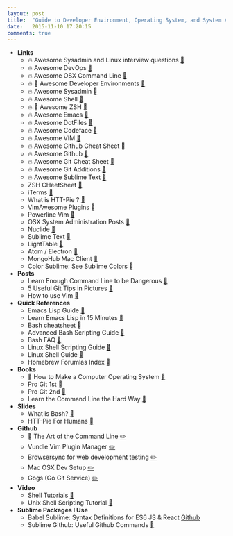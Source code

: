 ```yaml
---
layout: post
title:  "Guide to Developer Environment, Operating System, and System Admin"
date:   2015-11-10 17:20:15
comments: true
---
```


- **Links**
    - :fire: Awesome Sysadmin and Linux interview questions [:link:](https://github.com/chassing/linux-sysadmin-interview-questions#contributors)
    - :fire: Awesome DevOps [:link:](https://github.com/AcalephStorage/awesome-devops#culture)
    - :fire: Awesome OSX Command Line [:link:](https://github.com/herrbischoff/awesome-osx-command-line?utm_campaign=iOS%2BDev%2BWeekly&utm_medium=web&utm_source=iOS_Dev_Weekly_Issue_221)
    - :fire: :raised_hands: Awesome Developer Environments [:link:](https://github.com/jondot/awesome-devenv)
    - :fire: Awesome Sysadmin [:link:](https://github.com/kahun/awesome-sysadmin)
    - :fire: Awesome Shell [:link:](https://github.com/alebcay/awesome-shell)
    - :fire: :raised_hands: Awesome ZSH [:link:](https://github.com/unixorn/awesome-zsh-plugins)
    - :fire: Awesome Emacs [:link:](https://github.com/emacs-tw/awesome-emacs)
    - :fire: Awesome DotFiles [:link:](https://github.com/webpro/awesome-dotfiles)
    - :fire: Awesome Codeface [:link:](https://github.com/chrissimpkins/codeface)
    - :fire: Awesome VIM [:link:](https://github.com/matteocrippa/awesome-vim)
    - :fire: Awesome Github Cheat Sheet [:link:](https://github.com/tiimgreen/github-cheat-sheet#readme)
    - :fire: Awesome Github [:link:](https://github.com/phillipadsmith/awesome-github)
    - :fire: Awesome Git Cheat Sheet [:link:](https://github.com/arslanbilal/git-cheat-sheet)
    - :fire: Awesome Git Additions [:link:](https://github.com/stevemao/awesome-git-addons)
    - :fire: Awesome Sublime Text [:link:](https://github.com/dreikanter/sublime-bookmarks)
    - ZSH CHeetSheet [:link:](https://github.com/robbyrussell/oh-my-zsh/wiki/Cheatsheet)
    - iTerms [:link:](https://github.com/gnachman/iTerm2)
    - What is HTT-Pie ? [:link:](https://miteshshah.github.io/sysadmin/httpie-http-for-humans/#install-httpie)
    - VimAwesome Plugins [:link:](http://vimawesome.com/)
    - Powerline Vim [:link:](https://github.com/powerline/powerline)
    - OSX System Administration Posts [:link:](https://miteshshah.github.io/sysadmin/)
    - Nuclide [:link:](https://github.com/facebook/nuclide)
    - Sublime Text [:link:](http://www.sublimetext.com/)
    - LightTable [:link:](https://github.com/LightTable/LightTable)
    - Atom / Electron [:link:](https://github.com/atom/atom)
    - MongoHub Mac Client [:link:](https://github.com/jeromelebel/MongoHub-Mac)
    - Color Sublime: See Sublime Colors [:link:](http://colorsublime.com/)
- **Posts**
    - Learn Enough Command Line to be Dangerous [:link:](http://www.learnenough.com/command-line/)
    - 5 Useful Git Tips in Pictures [:link:](http://adit.io/posts/2013-08-16-five-useful-git-tips.html)
    - How to use Vim [:link:](http://stackoverflow.com/questions/11828270/how-to-exit-the-vim-editor)
- **Quick References**
    - Emacs Lisp Guide [:link:](https://github.com/chrisdone/elisp-guide)
    - Learn Emacs Lisp in 15 Minutes [:link:](http://emacs-doctor.com/learn-emacs-lisp-in-15-minutes.html)
    - Bash cheatsheet [:link:](https://gentlenode.com/journal/bash-1-the-ultimate-cheatsheet/49)
    - Advanced Bash Scripting Guide [:link:](http://tldp.org/LDP/abs/html/)
    - Bash FAQ [:link:](http://mywiki.wooledge.org/BashFAQ)
    - Linux Shell Scripting Guide [:link:](http://learnbyexample.net/linux-shell-scripting/)
    - Linux Shell Guide [:link:](http://learnbyexample.net/linux-shell/)
    - Homebrew Forumlas Index [:link:](http://brewformulas.org/)
- **Books**
    - :raised_hands: How to Make a Computer Operating System [:link:](https://samypesse.gitbooks.io/how-to-create-an-operating-system/content/)
    - Pro Git 1st [:link:](https://github.com/progit/progit)
    - Pro Git 2nd [:link:](https://github.com/progit/progit2)
    - Learn the Command Line the Hard Way [:link:](http://cli.learncodethehardway.org/book/)
- **Slides**
    - What is Bash? [:floppy_disk:](https://speakerdeck.com/62gerente/bash-introduction)
    - HTT-Pie For Humans [:floppy_disk:](http://www.slideshare.net/scottleber/htt-pie-minitalk?ref=https://miteshshah.github.io/sysadmin/httpie-http-for-humans/)
- **Github**
    - :raised_hands: The Art of the Command Line [:pencil2:](https://github.com/jlevy/the-art-of-command-line)
    - Vundle Vim Plugin Manager [:pencil2:](https://github.com/VundleVim/Vundle.vim)
    - Browsersync for web development testing [:pencil2:](http://www.browsersync.io/)
    - Mac OSX Dev Setup [:pencil2:](https://github.com/donnemartin/dev-setup)
    - Gogs (Go Git Service) [:pencil2:](https://github.com/gogits/gogs)
- **Video**
    - Shell Tutorials [:link:](https://www.youtube.com/playlist?list=PL7B7FA4E693D8E790)
    - Unix Shell Scripting Tutorial [:link:](https://www.youtube.com/playlist?list=PL18DF64CBBAEAAE77)
- **Sublime Packages I Use**
    - Babel Sublime: Syntax Definitions for ES6 JS & React [Github](https://github.com/babel/babel-sublime)
    - Sublime Github: Useful Github Commands [:link:](https://github.com/bgreenlee/sublime-github)
